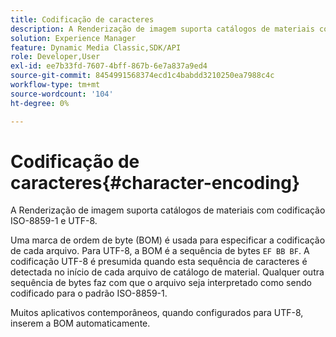 ```yaml
---
title: Codificação de caracteres
description: A Renderização de imagem suporta catálogos de materiais com codificação ISO-8859-1 e UTF-8.
solution: Experience Manager
feature: Dynamic Media Classic,SDK/API
role: Developer,User
exl-id: ee7b33fd-7607-4bff-867b-6e7a837a9ed4
source-git-commit: 8454991568374ecd1c4babdd3210250ea7988c4c
workflow-type: tm+mt
source-wordcount: '104'
ht-degree: 0%

---
```


# Codificação de caracteres{#character-encoding}

A Renderização de imagem suporta catálogos de materiais com codificação ISO-8859-1 e UTF-8.

Uma marca de ordem de byte (BOM) é usada para especificar a codificação de cada arquivo. Para UTF-8, a BOM é a sequência de bytes `EF BB BF`. A codificação UTF-8 é presumida quando esta sequência de caracteres é detectada no início de cada arquivo de catálogo de material. Qualquer outra sequência de bytes faz com que o arquivo seja interpretado como sendo codificado para o padrão ISO-8859-1.

Muitos aplicativos contemporâneos, quando configurados para UTF-8, inserem a BOM automaticamente.
